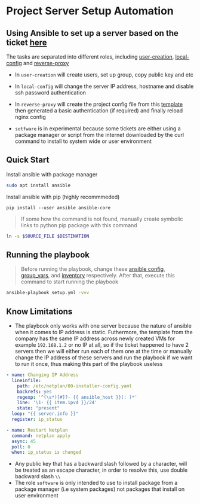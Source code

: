 # Project Server Setup Automation 

## Using Ansible to set up a server based on the ticket [here](https://dev.sun-asterisk.com/projects/server-request/issues?set_filter=1&tracker_id=4) 

The tasks are separated into different roles, including [user-creation](./roles/user-creation/tasks), [local-config](./roles/local-config/tasks) and [reverse-proxy](./roles/reverse-proxy/tasks)

* In ```user-creation``` will create users, set up group, copy public key and etc 

* In ```local-config``` will change the server IP address, hostname and disable ssh password authentication 

* In ```reverse-proxy``` will create the project config file from this [template](./roles/reverse-proxy/templates/project.j2) then generated a basic authentication (if required) and finally reload nginx config

* ```sotfware``` is in experimental because some tickets are either using a package manager or script from the internet downloaded by the curl command to install to system wide or user environment

## Quick Start

Install ansible with package manager
```bash
sudo apt install ansible
```

Install ansible with pip (highly recommmeded)
```
pip install --user ansible ansible-core
```
> If some how the command is not found, manually create symbolic links to python pip package with this command
```bash
ln -s $SOURCE_FILE $DESTINATION
```

## Running the playbook 
> Before running the playbook, change these [ansible config](./ansible.cfg), [group_vars](./group_vars/all/), and [inventory](./inventory/servers.ini) respectively. After that, execute this command to start running the playbook

```bash
ansible-playbook setup.yml -vvv
```

## Know Limitations
* The playbook only works with one server because the nature of ansible when it comes to IP address is static. Futhermore, the template from the company has the same IP address across newly created VMs for example  ```192.168.1.2``` or no IP at all, so if the ticket happened to have 2 servers then we will either run each of them one at the time or manually change the IP address of these servers and run the playbook if we want to run it once, thus making this part of the playbook useless
```yml
- name: Changing IP Address
  lineinfile:
    path: /etc/netplan/00-installer-config.yaml
    backrefs: yes
    regexp: '^(\s*)[#]?- {{ ansible_host }}(: )*' 
    line: '\1- {{ item.ipv4 }}/24'
    state: "present"
  loop: "{{ server.info }}"
  register: ip_status

- name: Restart Netplan
  command: netplan apply
  async: 45
  poll: 0
  when: ip_status is changed
```
* Any public key that has a backward slash followed by a character, will be treated as an escape character, in order to resolve this, use double backward slash ```\\```
* The role ```software``` is only intended to use to install package from a package manager (i.e system packages) not packages that install on user environment 
